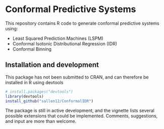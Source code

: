 # Conformal Predictive Systems

This repository contains R code to generate conformal predictive systems using:
- Least Squared Prediction Machines (LSPM)
- Conformal Isotonic Distributional Regression (IDR)
- Conformal Binning


## Installation and development

This package has not been submitted to CRAN, and can therefore be installed in R using devtools
```r
# install.packages("devtools")
library(devtools)
install_github("sallen12/ConformalIDR")
```
The package is still in active development, and the vignette lists several possible extensions that could be implemented. Comments, suggestions, and input are more than welcome.
